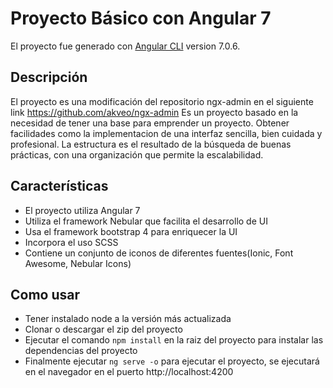 # Proyecto Básico con Angular 7 

El proyecto fue generado con [Angular CLI](https://github.com/angular/angular-cli) version 7.0.6.

## Descripción

El proyecto es una modificación del repositorio ngx-admin en el siguiente link https://github.com/akveo/ngx-admin
Es un proyecto basado en la necesidad de tener una base para emprender un proyecto. Obtener facilidades
como la implementacion de una interfaz sencilla, bien cuidada y profesional. La estructura es el resultado de la
búsqueda de buenas prácticas, con una organización que permite la escalabilidad.

## Características

- El proyecto utiliza Angular 7
- Utiliza el framework Nebular que facilita el desarrollo de UI
- Usa el framework bootstrap 4 para enriquecer la UI
- Incorpora el uso SCSS
- Contiene un conjunto de iconos de diferentes fuentes(Ionic, Font Awesome, Nebular Icons)

## Como usar

- Tener instalado node a la versión más actualizada
- Clonar o descargar el zip del proyecto
- Ejecutar el comando `npm install` en la raiz del proyecto para instalar las dependencias del proyecto
- Finalmente ejecutar `ng serve -o` para ejecutar el proyecto, se ejecutará en el navegador en el puerto http://localhost:4200
